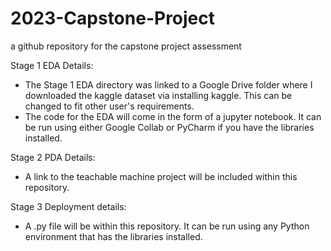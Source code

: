 # 2023-Capstone-Project
a github repository for the capstone project assessment

Stage 1 EDA Details:
- The Stage 1 EDA directory was linked to a Google Drive folder where I downloaded the kaggle dataset via installing kaggle. This can be changed to fit other user's requirements.
- The code for the EDA will come in the form of a jupyter notebook. It can be run using either Google Collab or PyCharm if you have the libraries installed.

Stage 2 PDA Details:
- A link to the teachable machine project will be included within this repository.

Stage 3 Deployment details:
- A .py file will be within this repository. It can be run using any Python environment that has the libraries installed. 
